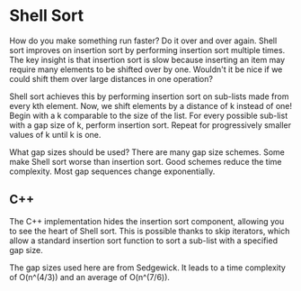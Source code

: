 # Shell Sort
How do you make something run faster? Do it over and over again. Shell sort improves on insertion sort by performing insertion sort multiple times. The key insight is that insertion sort is slow because inserting an item may require many elements to be shifted over by one. Wouldn't it be nice if we could shift them over large distances in one operation?

Shell sort achieves this by performing insertion sort on sub-lists made from every kth element. Now, we shift elements by a distance of k instead of one! Begin with a k comparable to the size of the list. For every possible sub-list with a gap size of k, perform insertion sort. Repeat for progressively smaller values of k until k is one.

What gap sizes should be used? There are many gap size schemes. Some make Shell sort worse than insertion sort. Good schemes reduce the time complexity. Most gap sequences change exponentially.

## C++
The C++ implementation hides the insertion sort component, allowing you to see the heart of Shell sort. This is possible thanks to skip iterators, which allow a standard insertion sort function to sort a sub-list with a specified gap size.

The gap sizes used here are from Sedgewick. It leads to a time complexity of O(n^(4/3)) and an average of O(n^(7/6)).
